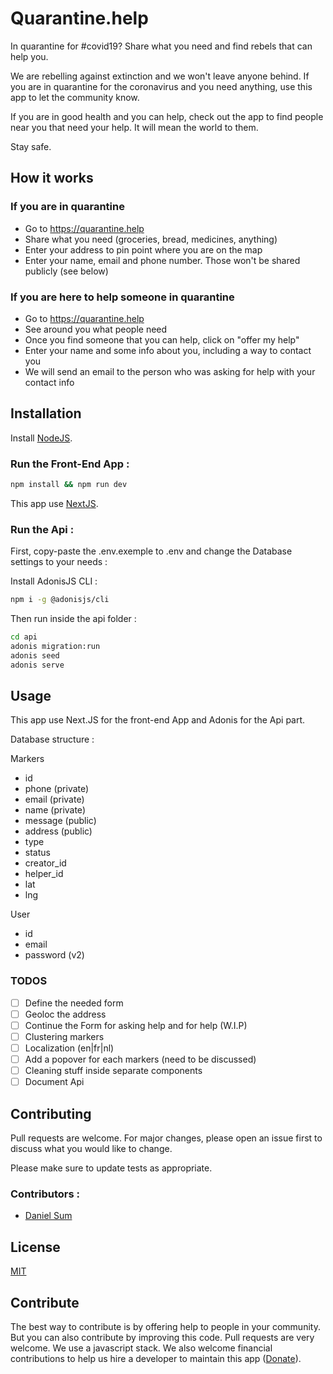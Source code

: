 # Quarantine.help

In quarantine for #covid19? Share what you need and find rebels that can help you.

We are rebelling against extinction and we won't leave anyone behind.
If you are in quarantine for the coronavirus and you need anything, use this app to let the community know.

If you are in good health and you can help, check out the app to find people near you that need your help. It will mean the world to them.

Stay safe.

## How it works

### If you are in quarantine
- Go to https://quarantine.help
- Share what you need (groceries, bread, medicines, anything)
- Enter your address to pin point where you are on the map
- Enter your name, email and phone number. Those won't be shared publicly (see below)

### If you are here to help someone in quarantine
- Go to https://quarantine.help
- See around you what people need
- Once you find someone that you can help, click on "offer my help"
- Enter your name and some info about you, including a way to contact you
- We will send an email to the person who was asking for help with your contact info

## Installation

Install [NodeJS](https://nodejs.org/en/).

###  Run the Front-End App :

```bash
npm install && npm run dev
```

This app use [NextJS](https://nextjs.org/docs/getting-started).

###  Run the Api :

First, copy-paste the .env.exemple to .env and change the Database settings to your needs :

Install AdonisJS CLI :

```bash
npm i -g @adonisjs/cli
```

Then run inside the api folder :

```bash
cd api
adonis migration:run
adonis seed
adonis serve
```

## Usage

This app use Next.JS for the front-end App and Adonis for the Api part.

Database structure :

Markers
- id
- phone (private)
- email (private)
- name (private)
- message (public)
- address (public)
- type
- status
- creator_id
- helper_id
- lat
- lng

User
- id
- email
- password (v2)

### TODOS

- [ ] Define the needed form
- [ ] Geoloc the address
- [ ] Continue the Form for asking help and for help (W.I.P)
- [ ] Clustering markers
- [ ] Localization (en|fr|nl)
- [ ] Add a popover for each markers (need to be discussed)
- [ ] Cleaning stuff inside separate components
- [ ] Document Api

## Contributing

Pull requests are welcome. For major changes, please open an issue first to discuss what you would like to change.

Please make sure to update tests as appropriate.

### Contributors :

- [Daniel Sum](daniel@cherrypulp.com)

## License

[MIT](https://choosealicense.com/licenses/mit/)


## Contribute
The best way to contribute is by offering help to people in your community.
But you can also contribute by improving this code. Pull requests are very welcome. We use a javascript stack. We also welcome financial contributions to help us hire a developer to maintain this app ([Donate](https://opencollective.com/quarantine)).

